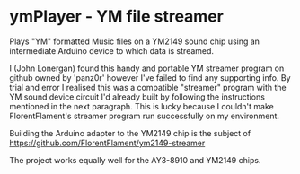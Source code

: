 # ymPlayer - YM file streamer

Plays "YM" formatted Music files on a YM2149 sound chip using an intermediate Arduino device to which data is streamed.

I (John Lonergan) found this handy and portable YM streamer program on github owned by 'panz0r' however I've failed to find any supporting info.
By trial and error I realised this was a compatible "streamer" program with the YM sound device circuit I'd already built by following the instructions 
mentioned in the next paragraph. This is lucky because I couldn't make FlorentFlament's streamer program run successfully on my environment.

Building the Arduino adapter to the YM2149 chip is the subject of https://github.com/FlorentFlament/ym2149-streamer

The project works equally well for the AY3-8910 and YM2149 chips.
